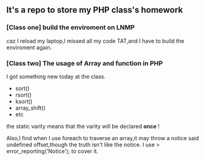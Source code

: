 ## It's a repo to store my PHP class's homework

### [Class one] build the enviroment on LNMP
caz I reload my laptop,I missed all my code TAT,and I have to build the enviroment again.

### [Class two] The usage of Array and function in PHP
I got something new today at the class.
- sort()
- rsort()
- ksort()
- array_shift()
- etc

the static varity means that the varity will be declared **once** !

Also,I find when I use foreach to traverse an array,it may throw a notice said undefined offset,though the truth isn't like the notice.
I use > error_reporting('Notice'); to cover it.
